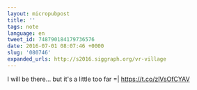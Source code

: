 ```yaml
---
layout: micropubpost
title: ''
tags: note
language: en
tweet_id: 748790184179736576
date: 2016-07-01 08:07:46 +0000
slug: '080746'
expanded_urls: http://s2016.siggraph.org/vr-village
---
```

I will be there... but it's a little too far =| https://t.co/zlVsOfCYAV
